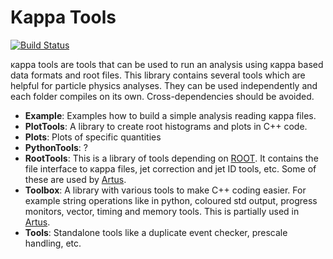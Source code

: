 # Kappa Tools

[![Build Status](https://travis-ci.org/KappaAnalysis/KappaTools.svg)](https://travis-ci.org/KappaAnalysis/KappaTools)

ĸappa tools are tools that can be used to run an analysis
using ĸappa based data formats and root files. This library
contains several tools which are helpful for particle physics
analyses. They can be used independently and each folder
compiles on its own. Cross-dependencies should be avoided.

- **Example**: Examples how to build a simple analysis reading
  ĸappa files.
- **PlotTools**: A library to create root histograms and plots
  in C++ code.
- **Plots**: Plots of specific quantities
- **PythonTools**: ?
- **RootTools**: This is a library of tools depending on 
  [ROOT](https://root.cern.ch/drupal/). It contains the file
  interface to ĸappa files, jet correction and jet ID tools, etc.
  Some of these are used by 
  [Artus](https://github.com/artus-analysis/Artus).
- **Toolbox**: A library with various tools to make C++ coding easier. 
  For example string operations like in python, coloured std output, progress
  monitors, vector, timing and memory tools. This is partially used
  in [Artus](https://github.com/artus-analysis/Artus).
- **Tools**: Standalone tools like a duplicate event checker,
  prescale handling, etc.